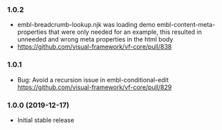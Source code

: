 ### 1.0.2

* embl-breadcrumb-lookup.njk was loading demo embl-content-meta-properties that were only needed for an example,
  this resulted in unneeded and wrong meta properties in the html body
* https://github.com/visual-framework/vf-core/pull/838

### 1.0.1

* Bug: Avoid a recursion issue in embl-conditional-edit https://github.com/visual-framework/vf-core/pull/829

### 1.0.0 (2019-12-17)

* Initial stable release
